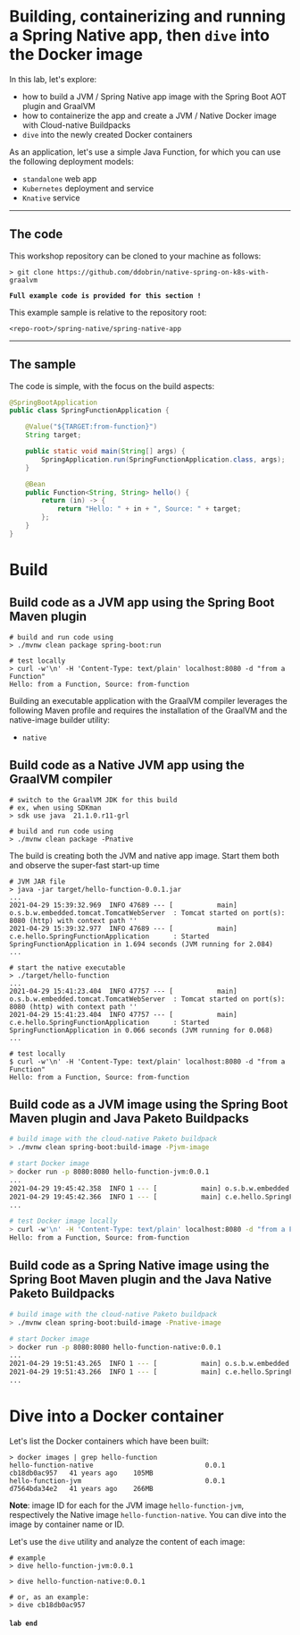 # Building, containerizing and running a Spring Native app, then `dive` into the Docker image

In this lab, let's explore:
* how to build a JVM / Spring Native app image with the Spring Boot AOT plugin and GraalVM
* how to containerize the app and create a JVM / Native Docker image with Cloud-native Buildpacks
* `dive` into the newly created Docker containers

As an application, let's use a simple Java Function, for which you can use the following deployment models:
* `standalone` web app
* `Kubernetes` deployment and service
* `Knative` service

----
## The code

This workshop repository can be cloned to your machine as follows:
```shell
> git clone https://github.com/ddobrin/native-spring-on-k8s-with-graalvm
```

**`Full example code is provided for this section !`**

This example sample is relative to the repository root:
```shell
<repo-root>/spring-native/spring-native-app
```
----

## The sample

The code is simple, with the focus on the build aspects:
```java
@SpringBootApplication
public class SpringFunctionApplication {

    @Value("${TARGET:from-function}")
    String target;

    public static void main(String[] args) {
        SpringApplication.run(SpringFunctionApplication.class, args);
    }

    @Bean
    public Function<String, String> hello() {
        return (in) -> {
            return "Hello: " + in + ", Source: " + target;
        };
    }
}
```

# Build

## Build code as a JVM app using the Spring Boot Maven plugin
```shell 
# build and run code using
> ./mvnw clean package spring-boot:run

# test locally
> curl -w'\n' -H 'Content-Type: text/plain' localhost:8080 -d "from a Function"
Hello: from a Function, Source: from-function
```

Building an executable application with the GraalVM compiler leverages the following Maven profile and requires the installation of the GraalVM and the native-image builder utility:
* `native`

## Build code as a Native JVM app using the GraalVM compiler 
```shell 
# switch to the GraalVM JDK for this build
# ex, when using SDKman
> sdk use java  21.1.0.r11-grl 

# build and run code using
> ./mvnw clean package -Pnative
```

The build is creating both the JVM and native app image. Start them both and observe the super-fast start-up time
```shell 
# JVM JAR file
> java -jar target/hello-function-0.0.1.jar 
...
2021-04-29 15:39:32.969  INFO 47689 --- [           main] o.s.b.w.embedded.tomcat.TomcatWebServer  : Tomcat started on port(s): 8080 (http) with context path ''
2021-04-29 15:39:32.977  INFO 47689 --- [           main] c.e.hello.SpringFunctionApplication      : Started SpringFunctionApplication in 1.694 seconds (JVM running for 2.084)
...

# start the native executable
> ./target/hello-function
...
2021-04-29 15:41:23.404  INFO 47757 --- [           main] o.s.b.w.embedded.tomcat.TomcatWebServer  : Tomcat started on port(s): 8080 (http) with context path ''
2021-04-29 15:41:23.404  INFO 47757 --- [           main] c.e.hello.SpringFunctionApplication      : Started SpringFunctionApplication in 0.066 seconds (JVM running for 0.068)
...

# test locally
$ curl -w'\n' -H 'Content-Type: text/plain' localhost:8080 -d "from a Function"
Hello: from a Function, Source: from-function
```

## Build code as a JVM image using the Spring Boot Maven plugin and Java Paketo Buildpacks
```bash 
# build image with the cloud-native Paketo buildpack 
> ./mvnw clean spring-boot:build-image -Pjvm-image

# start Docker image
> docker run -p 8080:8080 hello-function-jvm:0.0.1
...
2021-04-29 19:45:42.358  INFO 1 --- [           main] o.s.b.w.embedded.tomcat.TomcatWebServer  : Tomcat started on port(s): 8080 (http) with context path ''
2021-04-29 19:45:42.366  INFO 1 --- [           main] c.e.hello.SpringFunctionApplication      : Started SpringFunctionApplication in 2.32 seconds (JVM running for 2.73)
...

# test Docker image locally
> curl -w'\n' -H 'Content-Type: text/plain' localhost:8080 -d "from a Function"
Hello: from a Function, Source: from-function
```

## Build code as a Spring Native image using the Spring Boot Maven plugin and the Java Native Paketo Buildpacks
```bash 
# build image with the cloud-native Paketo buildpack
> ./mvnw clean spring-boot:build-image -Pnative-image

# start Docker image
> docker run -p 8080:8080 hello-function-native:0.0.1
...
2021-04-29 19:51:43.265  INFO 1 --- [           main] o.s.b.w.embedded.tomcat.TomcatWebServer  : Tomcat started on port(s): 8080 (http) with context path ''
2021-04-29 19:51:43.266  INFO 1 --- [           main] c.e.hello.SpringFunctionApplication      : Started SpringFunctionApplication in 0.063 seconds (JVM running for 0.066)
...
```

# Dive into a Docker container

Let's list the Docker containers which have been built:
```shell
> docker images | grep hello-function 
hello-function-native                            0.0.1                                                   cb18db0ac957   41 years ago    105MB
hello-function-jvm                               0.0.1                                                   d7564bda34e2   41 years ago    266MB
```

**Note**:  image ID for each for the JVM image `hello-function-jvm`, respectively the Native image `hello-function-native`. 
You can dive into the image by container name or ID.

Let's use the `dive` utility and analyze the content of each image:
```shell
# example
> dive hello-function-jvm:0.0.1

> dive hello-function-native:0.0.1

# or, as an example: 
> dive cb18db0ac957
```

#### `lab end`